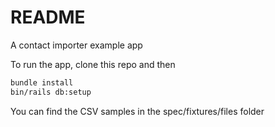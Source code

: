 # README

A contact importer example app

To run the app, clone this repo and then

```bash
bundle install
bin/rails db:setup
```

You can find the CSV samples in the spec/fixtures/files folder
